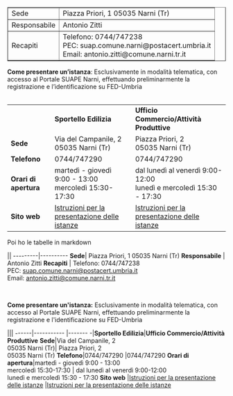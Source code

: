 <table border="1">
<tbody>
<tr>
<td>Sede</td>
<td>Piazza Priori, 1 05035 Narni (Tr)</td>
</tr>
<tr>
<td>Responsabile</td>
<td>Antonio Zitti</td>
</tr>
<tr>
<td>Recapiti</td>
<td>Telefono: 0744/747238 <br />PEC: suap.comune.narni@postacert.umbria.it <br />Email: antonio.zitti@comune.narni.tr.it</td>
</tr>
</tbody>
</table>
<p></p>
<p><strong>Come presentare un’istanza</strong>: Esclusivamente in modalità telematica, con accesso al Portale SUAPE Narni, effettuando preliminarmente la registrazione e l’identificazione su FED-Umbria<br /><br /></p>
<table>
<tbody>
<tr>
<td><span></span></td>
<td><strong>Sportello Edilizia</strong></td>
<td><strong>Ufficio Commercio/Attività Produttive</strong></td>
</tr>
<tr>
<td><strong>Sede</strong></td>
<td>Via del Campanile, 2<br />05035 Narni (Tr)</td>
<td>Piazza Priori, 2<br />05035 Narni (Tr)</td>
</tr>
<tr>
<td><strong>Telefono</strong></td>
<td>0744/747290</td>
<td>0744/747290</td>
</tr>
<tr>
<td><strong>Orari di apertura</strong></td>
<td>martedì - giovedì 9:00 - 13:00<br />mercoledì 15:30-17:30</td>
<td>dal lunedì al venerdì 9:00-12:00 <br />lunedì e mercoledì 15:30 - 17:30</td>
</tr>
<tr>
<td><strong>Sito web</strong></td>
<td><a href="http://www.comune.narni.tr.it/Pagina.php?id=1115&amp;sezione=0" title="vai al sito del Comune">Istruzioni per la presentazione delle istanze</a></td>
<td><a href="http://www.comune.narni.tr.it/Pagina.php?id=1116&amp;sezione=0" title="vai al sito del Comune">Istruzioni per la presentazione delle istanze</a></td>
</tr>
</tbody>
</table>


Poi ho le tabelle in markdown


















||
---------|----------
**Sede**| Piazza Priori, 1 05035 Narni (Tr)
**Responsabile**  | Antonio Zitti
**Recapiti**  | Telefono: 0744/747238 <br/>PEC: suap.comune.narni@postacert.umbria.it <br/> Email: antonio.zitti@comune.narni.tr.it

<br/>








**Come presentare un'istanza:**
Esclusivamente in modalità telematica, con accesso al Portale SUAPE Narni, effettuando preliminarmente la registrazione e l'identificazione su FED-Umbria


|||
------|----------- |-------
-|**Sportello Edilizia**|**Ufficio Commercio/Attività Produttive**
**Sede**|Via del Campanile, 2<br/> 05035 Narni (Tr)| Piazza Priori, 2<br/> 05035 Narni (Tr)
**Telefono**|0744/747290  |0744/747290
 **Orari di apertura**|martedì - giovedì 9:00 - 13:00 <br/> mercoledì 15:30-17:30  | dal lunedì al venerdì  9:00-12:00 <br/>  lunedì e mercoledì 15:30 - 17:30
**Sito web**  |[Istruzioni per la presentazione delle istanze][925ed192] |[Istruzioni per la presentazione delle istanze][06dead65]

[925ed192]: http://www.comune.narni.tr.it/Pagina.php?id=1115&sezione=0 "vai al sito del Comune"
[06dead65]: http://www.comune.narni.tr.it/Pagina.php?id=1116&sezione=0 "vai al sito del Comune"
